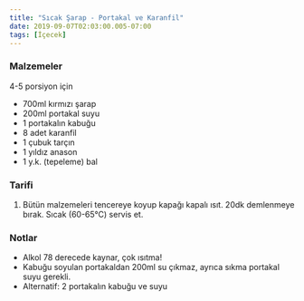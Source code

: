 ```yaml
---
title: "Sıcak Şarap - Portakal ve Karanfil"
date: 2019-09-07T02:03:00.005-07:00
tags: [İçecek]
---
```


### Malzemeler

4-5 porsiyon için

- 700ml kırmızı şarap
- 200ml portakal suyu
- 1 portakalın kabuğu
- 8 adet karanfil
- 1 çubuk tarçın
- 1 yıldız anason
- 1 y.k. (tepeleme) bal

### Tarifi

1. Bütün malzemeleri tencereye koyup kapağı kapalı ısıt. 20dk demlenmeye bırak. Sıcak (60-65°C) servis et.

### Notlar

- Alkol 78 derecede kaynar, çok ısıtma!
- Kabuğu soyulan portakaldan 200ml su çıkmaz, ayrıca sıkma portakal suyu gerekli.
- Alternatif: 2 portakalın kabuğu ve suyu

